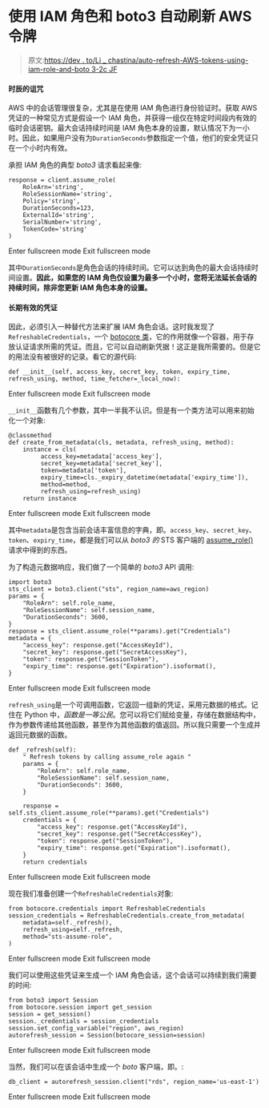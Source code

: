 # 使用 IAM 角色和 boto3 自动刷新 AWS 令牌

> 原文:[https://dev . to/Li _ chastina/auto-refresh-AWS-tokens-using-iam-role-and-boto 3-2c JF](https://dev.to/li_chastina/auto-refresh-aws-tokens-using-iam-role-and-boto3-2cjf)

#### 时辰的诅咒

AWS 中的会话管理很复杂，尤其是在使用 IAM 角色进行身份验证时。获取 AWS 凭证的一种常见方式是假设一个 IAM 角色，并获得一组仅在特定时间段内有效的临时会话密钥。最大会话持续时间是 IAM 角色本身的设置，默认情况下为一小时。因此，如果用户没有为`DurationSeconds`参数指定一个值，他们的安全凭证只在一个小时内有效。

承担 IAM 角色的典型 *boto3* 请求看起来像:

```
response = client.assume_role(
    RoleArn='string',
    RoleSessionName='string',
    Policy='string',
    DurationSeconds=123,
    ExternalId='string',
    SerialNumber='string',
    TokenCode='string'
) 
```

Enter fullscreen mode Exit fullscreen mode

其中`DurationSeconds`是角色会话的持续时间。它可以达到角色的最大会话持续时间设置。**因此，如果您的 IAM 角色仅设置为最多一个小时，您将无法延长会话的持续时间，除非您更新 IAM 角色本身的设置。**

#### 长期有效的凭证

因此，必须引入一种替代方法来扩展 IAM 角色会话。这时我发现了`RefreshableCredentials`，一个 [botocore 类](https://www.pydoc.io/pypi/botocore-1.7.0/autoapi/credentials/index.html#credentials.RefreshableCredentials)，它的作用就像一个容器，用于存放认证请求所需的凭证。而且，它可以自动刷新凭据！这正是我所需要的。但是它的用法没有被很好的记录。看它的源代码:

```
def __init__(self, access_key, secret_key, token, expiry_time, refresh_using, method, time_fetcher=_local_now): 
```

Enter fullscreen mode Exit fullscreen mode

`__init__`函数有几个参数，其中一半我不认识。但是有一个类方法可以用来初始化一个对象:

```
@classmethod
def create_from_metadata(cls, metadata, refresh_using, method):
    instance = cls(
         access_key=metadata['access_key'],
         secret_key=metadata['secret_key'],
         token=metadata['token'],
         expiry_time=cls._expiry_datetime(metadata['expiry_time']),
         method=method,
         refresh_using=refresh_using)
    return instance 
```

Enter fullscreen mode Exit fullscreen mode

其中`metadata`是包含当前会话丰富信息的字典，即。`access_key`、`secret_key`、`token`、`expiry_time`，都是我们可以从 *boto3 的* STS 客户端的 [assume_role()](https://boto3.amazonaws.com/v1/documentation/api/latest/reference/services/sts.html#STS.Client.assume_role) 请求中得到的东西。

为了构造元数据响应，我们做了一个简单的 *boto3* API 调用:

```
import boto3
sts_client = boto3.client("sts", region_name=aws_region)
params = {
    "RoleArn": self.role_name,
    "RoleSessionName": self.session_name,
    "DurationSeconds": 3600,
}
response = sts_client.assume_role(**params).get("Credentials")
metadata = {
    "access_key": response.get("AccessKeyId"),
    "secret_key": response.get("SecretAccessKey"),
    "token": response.get("SessionToken"),
    "expiry_time": response.get("Expiration").isoformat(),
} 
```

Enter fullscreen mode Exit fullscreen mode

`refresh_using`是一个可调用函数，它返回一组新的凭证，采用元数据的格式。记住在 Python 中，*函数是一等公民*。您可以将它们赋给变量，存储在数据结构中，作为参数传递给其他函数，甚至作为其他函数的值返回。所以我只需要一个生成并返回元数据的函数。

```
def _refresh(self):
    " Refresh tokens by calling assume_role again "
    params = {
        "RoleArn": self.role_name,
        "RoleSessionName": self.session_name,
        "DurationSeconds": 3600,
    }

    response = self.sts_client.assume_role(**params).get("Credentials")
    credentials = {
        "access_key": response.get("AccessKeyId"),
        "secret_key": response.get("SecretAccessKey"),
        "token": response.get("SessionToken"),
        "expiry_time": response.get("Expiration").isoformat(),
    }
    return credentials 
```

Enter fullscreen mode Exit fullscreen mode

现在我们准备创建一个`RefreshableCredentials`对象:

```
from botocore.credentials import RefreshableCredentials
session_credentials = RefreshableCredentials.create_from_metadata(
    metadata=self._refresh(),
    refresh_using=self._refresh,
    method="sts-assume-role",
) 
```

Enter fullscreen mode Exit fullscreen mode

我们可以使用这些凭证来生成一个 IAM 角色会话，这个会话可以持续到我们需要的时间:

```
from boto3 import Session
from botocore.session import get_session
session = get_session()
session._credentials = session_credentials
session.set_config_variable("region", aws_region)
autorefresh_session = Session(botocore_session=session) 
```

Enter fullscreen mode Exit fullscreen mode

当然，我们可以在该会话中生成一个 *boto* 客户端，即。:

```
db_client = autorefresh_session.client("rds", region_name='us-east-1') 
```

Enter fullscreen mode Exit fullscreen mode